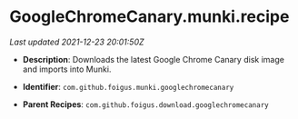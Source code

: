 # GoogleChromeCanary.munki.recipe

_Last updated 2021-12-23 20:01:50Z_

- **Description**: Downloads the latest Google Chrome Canary disk image and imports into Munki.

- **Identifier**: `com.github.foigus.munki.googlechromecanary`

- **Parent Recipes**: `com.github.foigus.download.googlechromecanary`
